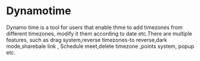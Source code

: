 # Dynamotime
Dynamo time is a tool for users that enable thme to add timezones from different timezones, modify it them according to date etc.There are multiple features, such as drag system,reverse timezones-to reverse,dark mode,sharebale link , Schedule meet,delete timezone ,points system, popup etc.
